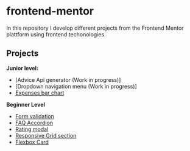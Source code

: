 # frontend-mentor

In this repository I develop different projects from the Frontend Mentor plattform using frontend techonologies.

## Projects

**Junior level:**
  - [Advice Api generator (Work in progress)]
  - [Dropdown navigation menu (Work in progress)]
  - [Expenses bar chart](https://alexcumplido.github.io/frontend-mentor/bar-chart)

**Beginner Level**
  - [Form validation](https://alexcumplido.github.io/frontend-mentor/form-validation)
  - [FAQ Accordion](https://alexcumplido.github.io/frontend-mentor/faq-accordion)
  - [Rating modal](https://alexcumplido.github.io/frontend-mentor/rating-component)
  - [Responsive Grid section](https://alexcumplido.github.io/frontend-mentor/grid-section)
  - [Flexbox Card](https://alexcumplido.github.io/frontend-mentor/card-component)